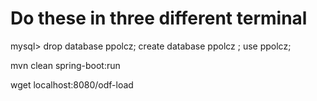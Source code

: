 # Do these in three different terminal

mysql> drop database ppolcz; create database ppolcz ; use ppolcz;

mvn clean spring-boot:run

wget localhost:8080/odf-load

